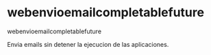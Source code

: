 # webenvioemailcompletablefuture
webenvioemailcompletablefuture

Envia emails sin detener la ejecucion de las aplicaciones.

